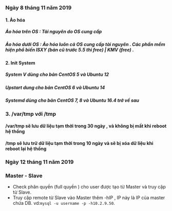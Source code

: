﻿### Ngày 8 tháng 11 năm 2019#### 1. Ảo hóa##### Ảo hóa trên OS : Tài nguyên do OS cung cấp##### Ảo hóa dưới OS : Ảo hóa luôn cả OS cung cấp tài nguyên . Các phần mềm hiện phổ biến  ISXY (bản cũ trước 5.5 thì free) | KMV (free) . #### 2. Init System##### System V dùng cho bản CentOS 5 và Ubuntu 12##### Upstart dung cho bản CentOS 6 và Ubuntu 14##### Systemd dùng cho bản CentOS 7, 8 và Ubuntu 16.4 trở về sau### 3. /var/tmp với /tmp#### /var/tmp sẽ lưu dữ liệu tạm thời trong 30 ngày , và không bị mất khi reboot hệ thống#### /tmp sẽ lưu trữ dữ liệu tạm thời trong 10 ngày  và sẽ bị xóa dữ liệu khi reboot lại hệ thống### Ngày 12 tháng 11 năm 2019### Master - Slave- Check phân quyền (full quyền ) cho user được tạo từ Master và truy cập từ Slave.- Truy cập remote từ Slave vào Master thêm -hIP , IP này là IP của master chứa DB. vd:` mysql -u username -p -h10.2.9.50 `.
